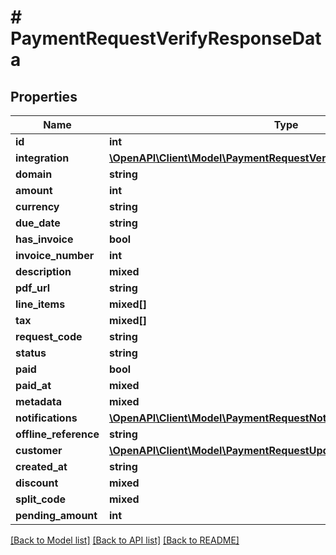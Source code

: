 # # PaymentRequestVerifyResponseData

## Properties

Name | Type | Description | Notes
------------ | ------------- | ------------- | -------------
**id** | **int** |  |
**integration** | [**\OpenAPI\Client\Model\PaymentRequestVerifyResponseDataIntegration**](PaymentRequestVerifyResponseDataIntegration.md) |  |
**domain** | **string** |  |
**amount** | **int** |  |
**currency** | **string** |  |
**due_date** | **string** |  |
**has_invoice** | **bool** |  |
**invoice_number** | **int** |  |
**description** | **mixed** |  |
**pdf_url** | **string** |  |
**line_items** | **mixed[]** |  |
**tax** | **mixed[]** |  |
**request_code** | **string** |  |
**status** | **string** |  |
**paid** | **bool** |  |
**paid_at** | **mixed** |  |
**metadata** | **mixed** |  |
**notifications** | [**\OpenAPI\Client\Model\PaymentRequestNotificationsArray[]**](PaymentRequestNotificationsArray.md) |  |
**offline_reference** | **string** |  |
**customer** | [**\OpenAPI\Client\Model\PaymentRequestUpdateResponseDataCustomer**](PaymentRequestUpdateResponseDataCustomer.md) |  |
**created_at** | **string** |  |
**discount** | **mixed** |  |
**split_code** | **mixed** |  |
**pending_amount** | **int** |  |

[[Back to Model list]](../../README.md#models) [[Back to API list]](../../README.md#endpoints) [[Back to README]](../../README.md)
